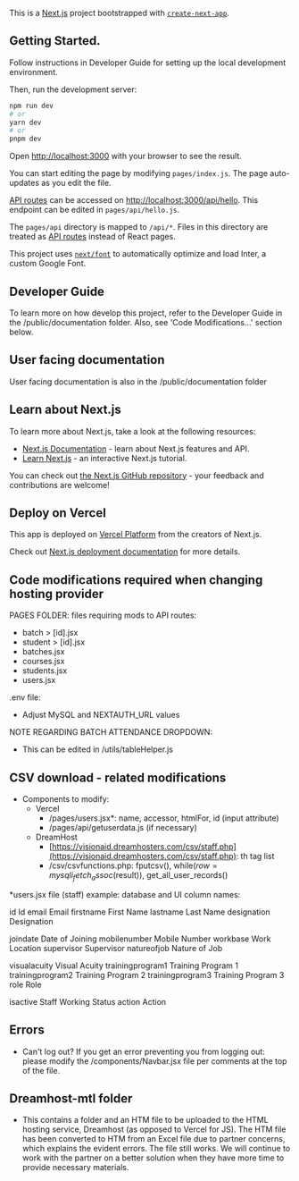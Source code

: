 This is a [Next.js](https://nextjs.org/) project bootstrapped with [`create-next-app`](https://github.com/vercel/next.js/tree/canary/packages/create-next-app).

## Getting Started.

Follow instructions in Developer Guide for setting up the local development environment.

Then, run the development server:

```bash
npm run dev
# or
yarn dev
# or
pnpm dev
```

Open [http://localhost:3000](http://localhost:3000) with your browser to see the result.

You can start editing the page by modifying `pages/index.js`. The page auto-updates as you edit the file.

[API routes](https://nextjs.org/docs/api-routes/introduction) can be accessed on [http://localhost:3000/api/hello](http://localhost:3000/api/hello). This endpoint can be edited in `pages/api/hello.js`.

The `pages/api` directory is mapped to `/api/*`. Files in this directory are treated as [API routes](https://nextjs.org/docs/api-routes/introduction) instead of React pages.

This project uses [`next/font`](https://nextjs.org/docs/basic-features/font-optimization) to automatically optimize and load Inter, a custom Google Font.

## Developer Guide

To learn more on how develop this project, refer to the Developer Guide in the /public/documentation folder. Also, see 'Code Modifications...' section below.

## User facing documentation

User facing documentation is also in the /public/documentation folder

## Learn about Next.js

To learn more about Next.js, take a look at the following resources:

- [Next.js Documentation](https://nextjs.org/docs) - learn about Next.js features and API.
- [Learn Next.js](https://nextjs.org/learn) - an interactive Next.js tutorial.

You can check out [the Next.js GitHub repository](https://github.com/vercel/next.js/) - your feedback and contributions are welcome!

## Deploy on Vercel

This app is deployed on [Vercel Platform](https://vercel.com/new?utm_medium=default-template&filter=next.js&utm_source=create-next-app&utm_campaign=create-next-app-readme) from the creators of Next.js.

Check out [Next.js deployment documentation](https://nextjs.org/docs/deployment) for more details.

## Code modifications required when changing hosting provider

PAGES FOLDER: files requiring mods to API routes:

- batch > [id].jsx
- student > [id].jsx
- batches.jsx
- courses.jsx
- students.jsx
- users.jsx

.env file:

- Adjust MySQL and NEXTAUTH_URL values

NOTE REGARDING BATCH ATTENDANCE DROPDOWN:

- This can be edited in /utils/tableHelper.js

## CSV download - related modifications

- Components to modify:
  - Vercel
    - /pages/users.jsx*: name, accessor, htmlFor, id (input attribute)
    - /pages/api/getuserdata.js (if necessary)
  - DreamHost
    - [https://visionaid.dreamhosters.com/csv/staff.php](https://visionaid.dreamhosters.com/csv/staff.php): th tag list
    - /csv/csvfunctions.php: fputcsv(), while($row = mysqli_fetch_assoc($result)), get_all_user_records()

*users.jsx file (staff) example: database and UI column names:

id Id
email Email
firstname First Name
lastname Last Name
designation Designation

joindate Date of Joining
mobilenumber Mobile Number
workbase Work Location
supervisor Supervisor
natureofjob Nature of Job

visualacuity Visual Acuity
trainingprogram1 Training Program 1
trainingprogram2 Training Program 2
trainingprogram3 Training Program 3
role Role

isactive Staff Working Status
action Action

## Errors

- Can't log out? If you get an error preventing you from logging out:
  please modify the /components/Navbar.jsx file per comments
  at the top of the file.

## Dreamhost-mtl folder

- This contains a folder and an HTM file to be uploaded to the HTML hosting service, Dreamhost (as opposed to Vercel for JS). The HTM file has been converted to HTM from an Excel file due to partner concerns, which explains the evident errors. The file still works. We will continue to work with the partner on a better solution when they have more time to provide necessary materials.
